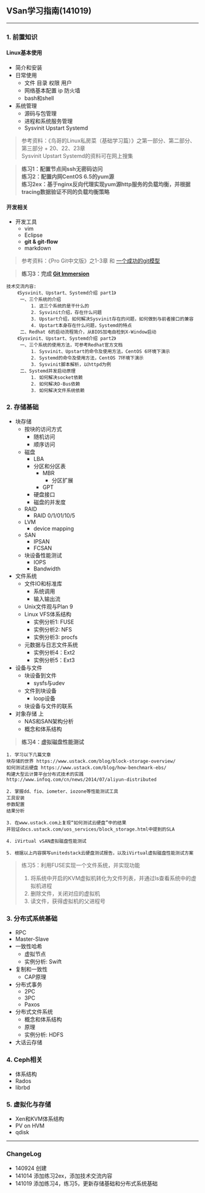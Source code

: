 ## VSan学习指南(141019)
---

### 1. 前置知识 

#### Linux基本使用 
+ 简介和安装
+ 日常使用
	+ 文件 目录 权限 用户
	+ 网络基本配置 ip 防火墙
	+ bash和shell
+ 系统管理
	+ 源码与包管理 
	+ 进程和系统服务管理
	+ Sysvinit Upstart Systemd


>参考资料：《鸟哥的Linux私房菜（基础学习篇）》之第一部分、第二部分、第三部分 + 20、22、23章  
Sysvinit Upstart Systemd的资料可在网上搜集

>**练习1：配置节点间ssh无密码访问**  
>**练习2：配置内网CentOS 6.5的yum源**  
>**练习2ex：基于nginx反向代理实现yum源http服务的负载均衡，并根据tracing数据验证不同的负载均衡策略**


#### 开发相关
+ 开发工具
	+ vim
	+ Eclipse
	+ **git & git-flow**
	+ markdown 
	

>参考资料：《Pro Git中文版》之1-3章  和  [一个成功的git模型](http://nvie.com/posts/a-successful-git-branching-model/)


>**练习3：完成 [Git Immersion](http://gitimmersion.googol.im/index.html)**


```	
技术交流内容: 
	《Sysvinit、Upstart、Systemd介绍 part1》
	 一、三个系统的介绍
	     1. 这三个系统的是干什么的
	     2. Sysvinit介绍，存在什么问题
	     3. Upstart介绍，如何解决Sysvinit存在的问题，如何做到与前者接口的兼容
	     4. Upstart本身存在什么问题，Systemd的特点
	 二、Redhat 6的启动流程简介，从BIOS加电自检到X-Window启动
	《Sysvinit、Upstart、Systemd介绍 part2》
	 一、三个系统的使用方法，可参考Redhat官方文档
	     1. Sysvinit、Upstart的命令及使用方法，CentOS 6环境下演示
	     2. Systemd的命令及使用方法，CentOS 7环境下演示
	     3. Sysvinit脚本解析，以httpd为例
	 二、Systemd并发启动原理
	     1. 如何解决socket依赖
	     2. 如何解决D-Bus依赖
	     3. 如何解决文件系统依赖
```



### 2. 存储基础
+ 块存储	
	+ 按块的访问方式
		+ 随机访问
		+ 顺序访问
	+ 磁盘
		+ LBA
		+ 分区和分区表
			+ MBR
				+ 分区扩展
			+ GPT
		+ 硬盘接口
		+ 磁盘的并发度
	+ RAID
		+ RAID 0/1/01/10/5
	+ LVM
		+ device mapping
	+ SAN
		+ IPSAN
		+ FCSAN
	+ 块设备性能测试
		+ IOPS
		+ Bandwidth
+ 文件系统
	+ 文件IO和标准库
		+ 系统调用
		+ 输入输出流
	+ Unix文件观与Plan 9
	+ Linux VFS体系结构	
		+ 实例分析1: FUSE
		+ 实例分析2: NFS
		+ 实例分析3: procfs
	+ 元数据与日志文件系统
		+ 实例分析4：Ext2
		+ 实例分析5：Ext3
+ 设备与文件
	+ 块设备到文件 
		+ sysfs与udev
	+ 文件到块设备
		+ loop设备
	+ 块设备与文件的联系
+ 对象存储 上
	+ NAS和SAN架构分析
	+ 概念和体系结构



	
	
>**练习4：虚拟磁盘性能测试**  

```
1. 学习以下几篇文章
块存储的世界 https://www.ustack.com/blog/block-storage-overview/
如何测试云硬盘 https://www.ustack.com/blog/how-benchmark-ebs/
构建大型云计算平台分布式技术的实践 http://www.infoq.com/cn/news/2014/07/aliyun-distributed

2. 掌握dd、fio、iometer、iozone等性能测试工具
工具安装
参数配置
结果分析

3. 在www.ustack.com上复现“如何测试云硬盘”中的结果
并验证docs.ustack.com/uos_services/block_storage.html中提到的SLA

4. iVirtual vSAN虚拟磁盘性能测试

5. 根据以上内容撰写unitedstack云硬盘测试报告，以及iVirtual虚拟磁盘性能测试方案
```


> 练习5：利用FUSE实现一个文件系统，并实现功能
> 
> 1. 将系统中开启的KVM虚拟机转化为文件列表，并通过ls查看系统中的虚拟机进程
> 2. 删除文件，关闭对应的虚拟机
> 3. 读文件，获得虚拟机的父进程号



### 3. 分布式系统基础
+ RPC
+ Master-Slave
+ 一致性哈希
	+ 虚拟节点
	+ 实例分析: Swift
+ 复制和一致性
	+ CAP原理
+ 分布式事务
	+ 2PC
	+ 3PC
	+ Paxos
+ 分布式文件系统
	+ 概念和体系结构
	+ 原理
	+ 实例分析: HDFS
+ 大话云存储


### 4. Ceph相关
+ 体系结构
+ Rados
+ librbd

### 5. 虚拟化与存储
+ Xen和KVM体系结构
+ PV on HVM
+ qdisk

---

### ChangeLog
+ 140924 创建
+ 141014 添加练习2ex，添加技术交流内容
+ 141019 添加练习4，练习5，更新存储基础和分布式系统基础